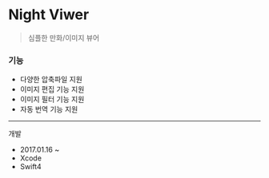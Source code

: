 # Night Viwer

> 심플한 만화/이미지 뷰어

### 기능
  * 다양한 압축파일 지원
  * 이미지 편집 기능 지원
  * 이미지 필터 기능 지원
  * 자동 번역 기능 지원
  
  
----
개발
  * 2017.01.16 ~
  * Xcode
  * Swift4
